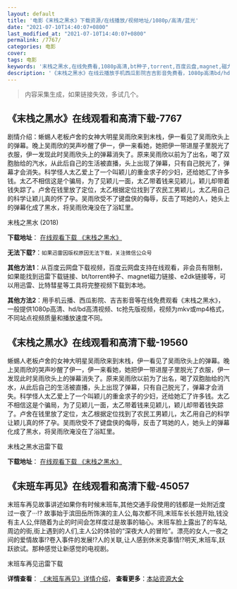 ```yaml
---
layout: default
title: '电影《末栈之黑水》下载资源/在线播放/视频地址/1080p/高清/蓝光'
date: "2021-07-10T14:40:07+0800"
last_modified_at: "2021-07-10T14:40:07+0800"
permalink: /7767/
categories: 电影
cover:
tags: 电影
keywords: '末栈之黑水,在线免费看,1080p高清,bt种子,torrent,百度云盘,magnet,磁力链,迅雷下载资源'
description: '《末栈之黑水》在线云播放手机西瓜影院吉吉影音免费看，1080p高清bd/hd未删减完整版和tc抢先枪版，mkv/mp4格式，附带bt/torrent种子、magnet/磁力链、百度云盘、网盘资源迅雷下载链接'
---
```


>内容采集生成，如果链接失效，多试几个。


## 《末栈之黑水》在线观看和高清下载-7767

剧情介绍：蜥蜴人老板卢舍的女神大明星吴雨欣来到末栈，伊一看见了吴雨欣头上的弹幕。晚上吴雨欣的哭声吵醒了伊一，伊一来看她，她把伊一带进屋子里脱光了衣服，伊一发现此时吴雨欣头上的弹幕消失了。原来吴雨欣以前为了出名，喝了双胞胎给的汽水，从此后自己的生活被直播，头上出现了弹幕，只有自己脱光了，弹幕才会消失。科学怪人太乙爱上了一个叫颖儿的重金求子的少妇，还给她汇了许多钱。太乙不相信这是个骗局，为了见颖儿一面，太乙带着钱来见颖儿，颖儿却带着钱失踪了。卢舍在钱里放了定位，太乙根据定位找到了农民工男颖儿，太乙用自己的科学让颖儿真的怀了孕。吴雨欣受不了键盘侠的侮辱，反击了骂她的人，她头上的弹幕化成了黑水，将吴雨欣淹没在了浴缸里。


末栈之黑水 (2018)

**下载地址**： [在线观看下载 《末栈之黑水》](https://www.btbtdy.me/btdy/dy12300.html) 


**无法下载?**：`如果迅雷因版权原因无法下载，关注微信公众号 `

**其他方法1**：从百度云网盘下载视频，百度云网盘支持在线观看，非会员有限制，如果能找到迅雷下载链接、bt/torrent种子、magnet磁力链接、e2dk链接等，可以用迅雷、比特彗星等工具将完整视频下载到本地。

**其他方法2**：用手机云播、西瓜影院、吉吉影音等在线免费观看《末栈之黑水》，一般提供1080p高清、hd/bd高清视频、tc抢先版视频，视频为mkv或mp4格式，不同站点视频质量和播放速度不同。


## 《末栈之黑水》在线观看和高清下载-19560

蜥蜴人老板卢舍的女神大明星吴雨欣来到末栈，伊一看见了吴雨欣头上的弹幕。晚上吴雨欣的哭声吵醒了伊一，伊一来看她，她把伊一带进屋子里脱光了衣服，伊一发现此时吴雨欣头上的弹幕消失了。原来吴雨欣以前为了出名，喝了双胞胎给的汽水，从此后自己的生活被直播，头上出现了弹幕，只有自己脱光了，弹幕才会消失。科学怪人太乙爱上了一个叫颖儿的重金求子的少妇，还给她汇了许多钱。太乙不相信这是个骗局，为了见颖儿一面，太乙带着钱来见颖儿，颖儿却带着钱失踪了。卢舍在钱里放了定位，太乙根据定位找到了农民工男颖儿，太乙用自己的科学让颖儿真的怀了孕。吴雨欣受不了键盘侠的侮辱，反击了骂她的人，她头上的弹幕化成了黑水，将吴雨欣淹没在了浴缸里。


末栈之黑水迅雷下载

**下载地址**： [在线观看下载 《末栈之黑水》](https://www.993dy.com//vod-detail-id-29528.html) 


## 《末班车再见》在线观看和高清下载-45057

末班车再见故事讲述如果你有时候末班车,其他交通手段使用的钱都是一处附近度过一夜了···!? 故事始于滨田岳所饰演的主人公,每次都不同,末班车长长翘开始,钱没有主人公,伴随着为止的时间会怎样度过是故事的轴心。末班车脸上露出了的车站,周边的街,街上遇到的人们,主人公的体验的&ldquo;深夜大人的冒险&rdquo;。漂亮的女人,一夜之间的爱情故事!?卷入事件的发展!?人的关联,让人感到休米克事情!?明天,末班车,跃跃欲试。那种感觉让新感觉的电视剧。</p>


末班车再见迅雷下载

**详情查看**： [《末班车再见》详情介绍](/movie/45057/)， **查看更多**：[本站资源大全](/movie/t/all/)


